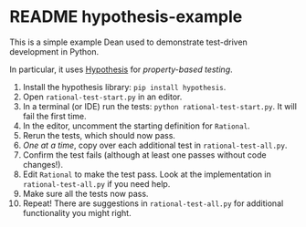 # README hypothesis-example

This is a simple example Dean used to demonstrate test-driven development in Python.

In particular, it uses [Hypothesis](https://hypothesis.readthedocs.io/en/latest/) for
_property-based testing_.


1. Install the hypothesis library: `pip install hypothesis`.
2. Open `rational-test-start.py` in an editor. 
3. In a terminal (or IDE) run the tests: `python rational-test-start.py`. It will fail the first time.
4. In the editor, uncomment the starting definition for `Rational`.
5. Rerun the tests, which should now pass.
6. _One at a time_, copy over each additional test in `rational-test-all.py`.
7. Confirm the test fails (although at least one passes without code changes!).
8. Edit `Rational` to make the test pass. Look at the implementation in `rational-test-all.py` if you need help.
9. Make sure all the tests now pass.
10. Repeat! There are suggestions in `rational-test-all.py` for additional functionality you might right.

